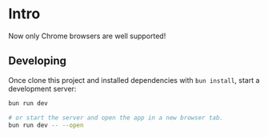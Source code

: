 # Intro
Now only Chrome browsers are well supported!


## Developing

Once clone this project and installed dependencies with `bun install`, start a development server:

```bash
bun run dev

# or start the server and open the app in a new browser tab.
bun run dev -- --open
```